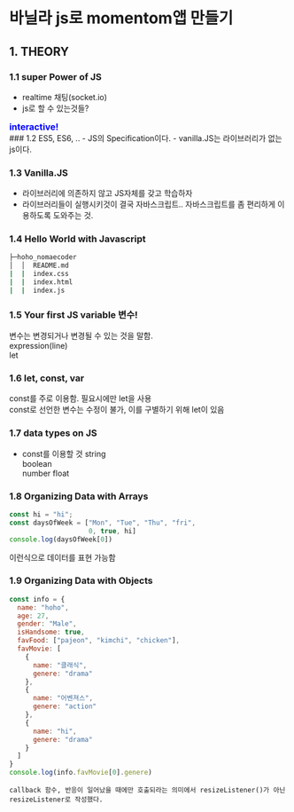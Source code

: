 #  바닐라 js로 momentom앱 만들기

## 1. THEORY
### 1.1 super Power of JS
  - realtime 채팅(socket.io)
  - js로 할 수 있는것들?
  <div class="alert alert-block alert-warning">
<strong><font color="blue" size="3em">interactive!</font></strong>
</div>
### 1.2 ES5, ES6, ..
  - JS의 Specification이다.   
  - vanilla.JS는 라이브러리가 없는 js이다. 

### 1.3 Vanilla.JS
  - 라이브러리에 의존하지 않고 JS자체를 갖고 학습하자   
  - 라이브러리들이 실행시키것이 결국 자바스크립트.. 자바스크립트를 좀 편리하게 이용하도록 도와주는 것.   

### 1.4 Hello World with Javascript
  ```sh
  ├─hoho_nomaecoder
  │  │  README.md
  |  |  index.css
  |  |  index.html
  |  |  index.js  
  ```

### 1.5 Your first JS variable 변수!
  변수는 변경되거나 변경될 수 있는 것을 말함.   
  expression(line)   
  let   

### 1.6 let, const, var
  const를 주로 이용함. 필요시에만 let을 사용   
  const로 선언한 변수는 수정이 불가, 이를 구별하기 위해 let이 있음   

### 1.7 data types on JS
  - const를 이용할 것
    string   
    boolean   
    number
    float   

### 1.8 Organizing Data with Arrays
  ```JavaScript
  const hi = "hi";
  const daysOfWeek = ["Mon", "Tue", "Thu", "fri",
                      0, true, hi]
  console.log(daysOfWeek[0])
  ```
  이런식으로 데이터를 표현 가능함

### 1.9 Organizing Data with Objects
```JavaScript
const info = {
  name: "hoho",
  age: 27,
  gender: "Male",
  isHandsome: true,
  favFood: ["pajeon", "kimchi", "chicken"],
  favMovie: [
    {
      name: "클래식",
      genere: "drama"
    },
    {
      name: "어벤져스",
      genere: "action"
    },
    {
      name: "hi",
      genere: "drama"
    }
  ]
}
console.log(info.favMovie[0].genere)
```

```
callback 함수, 반응이 일어났을 때에만 호출되라는 의미에서 resizeListener()가 아닌 resizeListener로 작성했다.
```